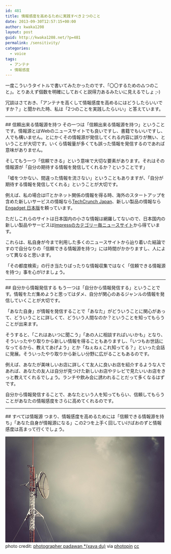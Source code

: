 ```yaml
---
id: 481
title: 情報感度を高めるために実践すべき２つのこと
date: 2013-09-30T12:57:15+00:00
author: kwaka1208
layout: post
guid: http://kwaka1208.net/?p=481
permalink: /sensitivity/
categories:
  - voice
tags:
  - アンテナ
  - 情報感度
---
```

一度こういうタイトルで書いてみたかったのです、「〇〇するための△つのこと」。とりあえず個数を明確にしておくと説得力あるみたいに見えるでしょ ;-)

冗談はさておき、「アンテナを高くして情報感度を高めるにはどうしたらいいですか？」と聞かれた時、私は「2つのことを実践したらいい」と答えています。

<hr>
## 信頼出来る情報源を持つ
その一つは「信頼出来る情報源を持つ」ということです。情報源とはWebのニュースサイトでも良いですし、書籍でもいいですし、人でも構いません。とにかくその情報源が発信してくれる内容に誤りが無い、ということが大切です。いくら情報量が多くても誤った情報を発信するのであれば意味がありません。

そしてもう一つ「信頼できる」という意味で大切な要素があります。それはその情報源が「自分の期待する情報を発信してくれるか？ということです」

「嘘をつかない、間違った情報を流さない」ということもありますが、「自分が期待する情報を発信してくれる」ということが大切です。

例えば、私の場合はITとかネット関係の情報を得る時、海外のスタートアップを含めた新しいサービスの情報なら[TechCrunch Japan](http://jp.techcrunch.com)、新しい製品の情報なら[Engadget 日本版](http://japanese.engadget.com)を頼っています。

ただしこれらのサイトは日本国内の小さな情報は網羅してないので、日本国内の新しい製品やサービスは[Impressのカテゴリー毎ニュースサイト](http://www.watch.impress.co.jp)から得ています。

これらは、私自身が今まで利用した多くのニュースサイトから辿り着いた結論ですので自分なりの「信頼できる情報源を持つ」には時間がかかりますし、人によって異なると思います。

「その都度検索」の行き当たりばったりな情報収集ではなく「信頼できる情報源を持つ」事を心がけましょう。

<hr>
## 自分から情報発信する
もう一つは「自分から情報発信する」ということです。情報をただ集めようと思ってはダメ、自分が関心のあるジャンルの情報を発信していくことが大切です。

「あなた自身」が情報を発信することで「あなた」がどういうことに関心があって、どういうことに詳しくて、どういう人間なのか？ということを知ってもらうことが出来ます。

そうすると、「これはあいつに聞こう」「あの人に相談すればいいかも」となり、そういったやり取りから新しい情報を得ることもありますし、「いつもお世話になってるから、教えてあげよう」とか「ねぇねぇこれ知ってる？」といった会話に発展。そういったやり取りから新しい分野に広がることもあるのです。

例えば、あなたが美味しいお店に詳しくて友人に良いお店を紹介するような人であれば、あなたの友人は自分が見つけた新しいお店やテレビで見たいいお店をきっと教えてくれるでしょう。ランチや飲み会に誘われることだって多くなるはずです。

自分から情報発信することで、あなたという人を知ってもらい、信頼してもらうことがあなたの情報感度をさらに高めてくれるのです。

<hr>
## すべては情報源
つまり、情報感度を高めるためには「信頼できる情報源を持ち」「あなた自身が情報源になる」この2つを上手く回していけばおのずと情報感度は高まって行くでしょう。

![sensitivity](/assets/images/2013/09/medium_3029161041.jpg)
photo credit: [photographer padawan *(xava du)](http://www.flickr.com/photos/7933170@N03/3029161041/) via [photopin](http://photopin.com) [cc](http://creativecommons.org/licenses/by-nc-nd/2.0/)
